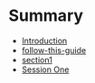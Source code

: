 # Summary

* [Introduction](README.md)
* [follow-this-guide](gitbooksintro.md)
* [section1](content/section1.md)
* [Session One](nltk-session-1-beginnermd.md)

